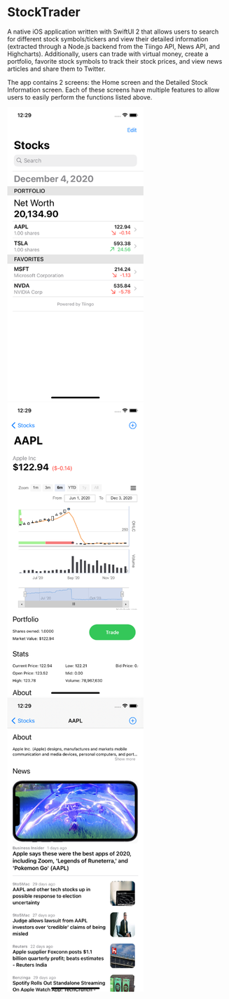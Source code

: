 # StockTrader
A native iOS application written with SwiftUI 2 that allows users to search for
different stock symbols/tickers and view their detailed information (extracted through a Node.js backend from the Tiingo API, News API, and Highcharts). Additionally, users can trade with virtual money, create a portfolio, favorite stock symbols to track their stock prices, and view news articles and share them to Twitter. 

The app contains 2 screens: the Home screen and the Detailed Stock Information
screen. Each of these screens have multiple features to allow users to easily perform the functions listed above.

<img src="/images/Home.png" width="311" height="672"/> <img src="/images/Details.png" width="311" height="672"/> <img src="/images/News.png" width="311" height="672"/>
